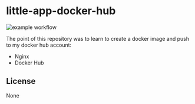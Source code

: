 # little-app-docker-hub

![example workflow](https://github.com/kiranjagz/little-app-docker-hub/actions/workflows/docker-image.yml/badge.svg)

The point of this repository was to learn to create a docker image and push to my docker hub account:

- Nginx
- Docker Hub

## License

None
